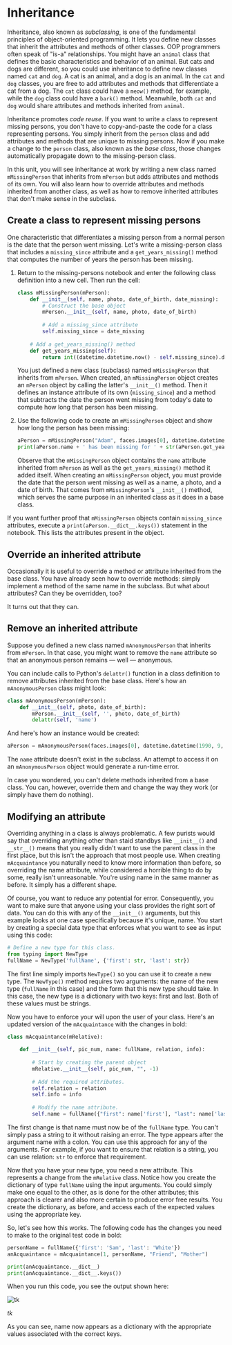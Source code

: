 # Inheritance

Inheritance, also known as *subclassing*, is one of the fundamental principles of object-oriented programming. It lets you define new classes that inherit the attributes and methods of other classes. OOP programmers often speak of "is-a" relationships. You might have an `animal` class that defines the basic characteristics and behavior of an animal. But cats and dogs are different, so you could use inheritance to define new classes named `cat` and `dog`. A cat is an animal, and a dog is an animal. In the `cat` and `dog` classes, you are free to add attributes and methods that differentiate a cat from a dog. The `cat` class could have a `meow()` method, for example, while the `dog` class could have a `bark()` method. Meanwhile, both `cat` and `dog` would share attributes and methods inherited from `animal`.

Inheritance promotes *code reuse*. If you want to write a class to represent missing persons, you don't have to copy-and-paste the code for a class representing persons. You simply inherit from the `person` class and add attributes and methods that are unique to missing persons. Now if you make a change to the `person` class, also known as the *base class*, those changes automatically propagate down to the missing-person class.

In this unit, you will see inheritance at work by writing a new class named `mMissingPerson` that inherits from `mPerson` but adds attributes and methods of its own. You will also learn how to override attributes and methods inherited from another class, as well as how to remove inherited attributes that don't make sense in the subclass.

## Create a class to represent missing persons

One characteristic that differentiates a missing person from a normal person is the date that the person went missing. Let's write a missing-person class that includes a `missing_since` attribute and a `get_years_missing()` method that computes the number of years the person has been missing.

1. Return to the missing-persons notebook and enter the following class definition into a new cell. Then run the cell:

	```python
	class mMissingPerson(mPerson):
	    def __init__(self, name, photo, date_of_birth, date_missing):
	        # Construct the base object
	        mPerson.__init__(self, name, photo, date_of_birth)
	        
	        # Add a missing_since attribute
	        self.missing_since = date_missing
	        
	    # Add a get_years_missing() method
	    def get_years_missing(self):
	        return int((datetime.datetime.now() - self.missing_since).days / 365.25)
	```

	You just defined a new class (subclass) named `mMissingPerson` that inherits from `mPerson`. When created, an `mMissingPerson` object creates an `mPerson` object by calling the latter's `__init__()` method. Then it defines an instance attribute of its own (`missing_since`) and a method that subtracts the date the person went missing from today's date to compute how long that person has been missing. 

1. Use the following code to create an `mMissingPerson` object and show how long the person has been missing:

	```python
	aPerson = mMissingPerson("Adam", faces.images[0], datetime.datetime(1990, 9, 16), datetime.datetime(2016, 1, 1))
	print(aPerson.name + ' has been missing for ' + str(aPerson.get_years_missing()) + ' years')
	```

	Observe that the `mMissingPerson` object contains the `name` attribute inherited from `mPerson` as well as the `get_years_missing()` method it added itself. When creating an `mMissingPerson` object, you must provide the date that the person went missing as well as a name, a photo, and a date of birth. That comes from `mMissingPerson`'s `__init__()` method, which serves the same purpose in an inherited class as it does in a base class.

If you want further proof that `mMissingPerson` objects contain `missing_since` attributes, execute a `print(aPerson.__dict__.keys())` statement in the notebook. This lists the attributes present in the object.

## Override an inherited attribute

Occasionally it is useful to override a method or attribute inherited from the base class. You have already seen how to override methods: simply implement a method of the same name in the subclass. But what about attributes? Can they be overridden, too?

It turns out that they can.







## Remove an inherited attribute

Suppose you defined a new class named `mAnonymousPerson` that inherits from `mPerson`. In that case, you might want to remove the `name` attribute so that an anonymous person remains — well — anonymous.

You can include calls to Python's `delattr()` function in a class definition to remove attributes inherited from the base class. Here's how an `mAnonymousPerson` class might look:

```python
class mAnonymousPerson(mPerson):
    def __init__(self, photo, date_of_birth):
        mPerson.__init__(self, '', photo, date_of_birth)
        delattr(self, 'name')
```

And here's how an instance would be created:

```python
aPerson = mAnonymousPerson(faces.images[0], datetime.datetime(1990, 9, 16))
```

The `name` attribute doesn't exist in the subclass. An attempt to access it on an `mAnonymousPerson` object would generate a run-time error.

In case you wondered, you can't delete methods inherited from a base class. You can, however, override them and change the way they work (or simply have them do nothing).

## Modifying an attribute

Overriding anything in a class is always problematic. A few purists would say that overriding anything other than staid standbys like `__init__()` and `__str__()` means that you really didn't want to use the parent class in the first place, but this isn't the approach that most people use. When creating `mAcquaintance` you naturally need to know more information than before, so overriding the name attribute, while considered a horrible thing to do by some, really isn't unreasonable. You're using name in the same manner as before. It simply has a different shape.

Of course, you want to reduce any potential for error. Consequently, you want to make sure that anyone using your class provides the right sort of data. You can do this with any of the `__init__()` arguments, but this example looks at one case specifically because it's unique, name. You start by creating a special data type that enforces what you want to see as input using this code:

```python
# Define a new type for this class.
from typing import NewType
fullName = NewType('fullName', {'first': str, 'last': str})
```

The first line simply imports `NewType()` so you can use it to create a new type. The `NewType()` method requires two arguments: the name of the new type (`fullName` in this case) and the form that this new type should take. In this case, the new type is a dictionary with two keys: first and last. Both of these values must be strings.

Now you have to enforce your will upon the user of your class. Here's an updated version of the `mAcquaintance` with the changes in bold:

```python
class mAcquaintance(mRelative):
    
    def __init__(self, pic_num, name: fullName, relation, info):
        
        # Start by creating the parent object
        mRelative.__init__(self, pic_num, "", -1)
        
        # Add the required attributes.
        self.relation = relation
        self.info = info
        
        # Modify the name attribute.
        self.name = fullName({"first": name['first'], "last": name['last']})
```

The first change is that name must now be of the `fullName` type. You can't simply pass a string to it without raising an error. The type appears after the argument name with a colon. You can use this approach for any of the arguments. For example, if you want to ensure that relation is a string, you can use relation: `str` to enforce that requirement.

Now that you have your new type, you need a new attribute. This represents a change from the `mRelative` class. Notice how you create the dictionary of type `fullName` using the input arguments. You could simply make one equal to the other, as is done for the other attributes; this approach is clearer and also more certain to produce error free results. You create the dictionary, as before, and access each of the expected values using the appropriate key.

So, let's see how this works. The following code has the changes you need to make to the original test code in bold:

```python
personName = fullName({'first': 'Sam', 'last': 'White'})
anAcquaintance = mAcquaintance(1, personName, "Friend", "Mother")

print(anAcquaintance.__dict__)
print(anAcquaintance.__dict__.keys())
```

When you run this code, you see the output shown here:

![tk](media/tk.png)

_tk_

As you can see, name now appears as a dictionary with the appropriate values associated with the correct keys.
